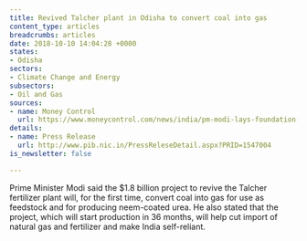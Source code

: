 ```yaml
---
title: Revived Talcher plant in Odisha to convert coal into gas
content_type: articles
breadcrumbs: articles
date: 2018-10-10 14:04:28 +0000
states:
- Odisha
sectors:
- Climate Change and Energy
subsectors:
- Oil and Gas
sources:
- name: Money Control
  url: https://www.moneycontrol.com/news/india/pm-modi-lays-foundation-stone-for-rs-13k-crore-talcher-fertiliser-project-2975971.html
details:
- name: Press Release
  url: http://www.pib.nic.in/PressReleseDetail.aspx?PRID=1547004
is_newsletter: false

---
```

Prime Minister Modi said the $1.8 billion project to revive the Talcher fertilizer plant will, for the first time, convert coal into gas for use as feedstock and for producing neem-coated urea. He also stated that the project, which will start production in 36 months, will help cut import of natural gas and fertilizer and make India self-reliant.     

